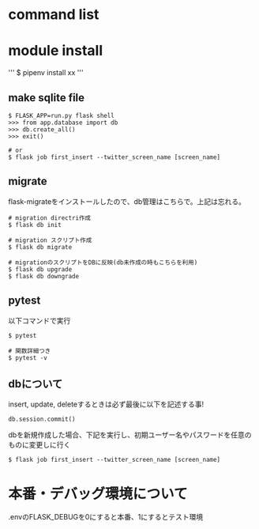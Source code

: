 # command list

# module install
'''
$ pipenv install xx
'''

## make sqlite file
```
$ FLASK_APP=run.py flask shell
>>> from app.database import db
>>> db.create_all()
>>> exit()

# or
$ flask job first_insert --twitter_screen_name [screen_name]
```

## migrate
flask-migrateをインストールしたので、db管理はこちらで。上記は忘れる。
```
# migration directri作成
$ flask db init

# migration スクリプト作成
$ flask db migrate

# migrationのスクリプトをDBに反映(db未作成の時もこちらを利用)
$ flask db upgrade
$ flask db downgrade
```

## pytest
以下コマンドで実行
```
$ pytest

# 関数詳細つき
$ pytest -v
```

## dbについて
insert, update, deleteするときは必ず最後に以下を記述する事!
```
db.session.commit()
```

dbを新規作成した場合、下記を実行し、初期ユーザー名やパスワードを任意のものに変更しに行く
```
$ flask job first_insert --twitter_screen_name [screen_name]
```

# 本番・デバッグ環境について
.envのFLASK_DEBUGを0にすると本番、1にするとテスト環境
